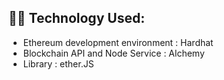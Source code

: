 ##  :man_technologist: Technology Used:
- Ethereum development environment : Hardhat
- Blockchain API and Node Service : Alchemy
- Library : ether.JS
